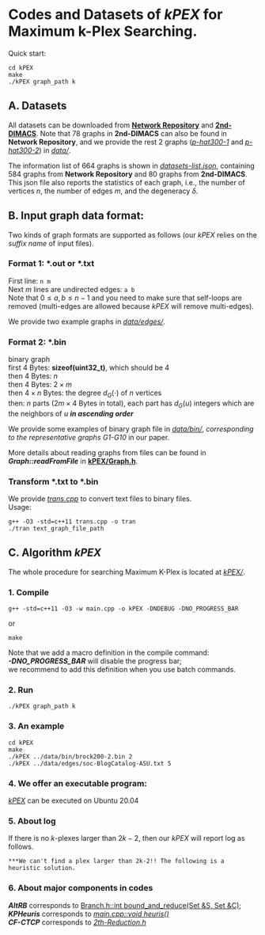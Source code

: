 # Codes and Datasets of $kPEX$ for Maximum  k-Plex Searching.

Quick start:
```
cd kPEX
make
./kPEX graph_path k
```



## A. Datasets
All datasets can be downloaded from [**Network Repository**](https://networkrepository.com/index.php) and [**2nd-DIMACS**](http://archive.dimacs.rutgers.edu/pub/challenge/graph/). Note that 78 graphs in **2nd-DIMACS** can also be found in **Network Repository**, and we provide the rest 2 graphs ([*p-hat300-1*](./data/p-hat300-1.mtx) and [*p-hat300-2*](./data/p-hat300-2.mtx)) in [*data/*](./data/).

The information list of 664 graphs is shown in [*datasets-list.json*](./data/datasets-list.json), containing 584 graphs from **Network Repository** and 80 graphs from **2nd-DIMACS**. This json file also reports the statistics of each graph, i.e., the number of vertices $n$, the number of edges $m$, and the degeneracy $\delta$.

## B. Input graph data format:
Two kinds of graph formats are supported as follows (our *kPEX* relies on the *suffix name* of input files).

### Format 1: *.out or *.txt
First line: 
```n m```\
Next $m$ lines are undirected edges: ```a b```\
Note that  $0 \leq a,b \leq n-1$ and you need to make sure that self-loops are removed (multi-edges are allowed because $kPEX$ will remove multi-edges).

We provide  two example graphs in [*data/edges/*](./data/edges/).

### Format 2: *.bin
binary graph \
first $4$ Bytes: **sizeof(uint32_t)**, which should be $4$\
then $4$ Bytes: $n$\
then $4$ Bytes: $2\times m$\
then $4\times n$ Bytes: the degree $d_G(\cdot)$ of $n$ vertices\
then: $n$ parts ($2m\times 4$ Bytes in total), each part has $d_G(u)$ integers which are the neighbors of $u$ ***in ascending order***

We provide some examples of binary graph file  in [*data/bin/*](./data/bin/), *corresponding to the representative graphs G1-G10* in our paper.

More details about reading graphs from files can be found in ***Graph::readFromFile*** in [**kPEX/Graph.h**](./kPEX/Graph.h).


### Transform *.txt to *.bin
We provide [*trans.cpp*](./data/trans-graph-from-char-to-bin/trans.cpp) to convert text files to binary files.\
Usage:
```
g++ -O3 -std=c++11 trans.cpp -o tran
./tran text_graph_file_path
```

## C. Algorithm $kPEX$
The whole procedure for searching Maximum K-Plex is located at [*kPEX/*](./kPEX/). 

### 1. Compile
```
g++ -std=c++11 -O3 -w main.cpp -o kPEX -DNDEBUG -DNO_PROGRESS_BAR
```
or
```
make
```

Note that we add a macro definition in the compile command: \
***-DNO_PROGRESS_BAR*** will disable the progress bar;\
we recommend to add this definition when you use batch commands. 

### 2. Run
```
./kPEX graph_path k
```

### 3. An example
```
cd kPEX
make
./kPEX ../data/bin/brock200-2.bin 2
./kPEX ../data/edges/soc-BlogCatalog-ASU.txt 5
```


### 4. We offer an executable program:
[*kPEX*](./kPEX/kPEX)  can be executed on Ubuntu 20.04


### 5. About log
If there is no $k$-plexes larger than $2k-2$, then our $kPEX$ will report log as follows.
```
***We can't find a plex larger than 2k-2!! The following is a heuristic solution.
```

### 6. About major components in codes
***AltRB*** corresponds to [Branch.h::int bound_and_reduce(Set &S, Set &C)](./kPEX/Branch.h);\
***KPHeuris*** corresponds to [*main.cpp::void heuris()*](./kPEX/main.cpp)\
***CF-CTCP*** corresponds to [*2th-Reduction.h*](./kPEX/2th-Reduction.h)